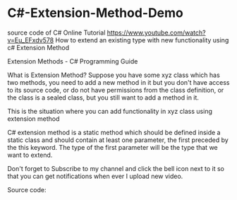 # C#-Extension-Method-Demo

source code of C# Online Tutorial https://www.youtube.com/watch?v=Eu_EFxdv578
How to extend an existing type with new functionality using c# Extension Method

Extension Methods - C# Programming Guide

What is Extension Method?
Suppose you have some xyz class which has two methods, you need to add a new method in it but you don't have access to its source code, or do not have permissions from the class definition, or the class is a sealed class,  but you still want to add a method in it.

This is the situation where you can add functionality in xyz class using extension method


C# extension method is a static method which should be defined inside a static class and should contain at least one parameter, the first preceded by the this keyword. The type of the first parameter will be the type that we want to extend.


Don't forget to Subscribe to my channel and click the bell icon next to it so that you can get  notifications when ever I upload new video.


Source code: 
